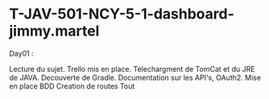 # T-JAV-501-NCY-5-1-dashboard-jimmy.martel


Day01 :

Lecture du sujet.
Trello mis en place.
Télechargment de TomCat et du JRE de JAVA.
Decouverte de Gradle.
Documentation sur les API's, OAuth2.
Mise en place BDD
Creation de routes
Tout
